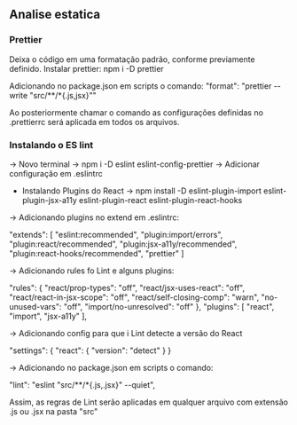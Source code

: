 ## Analise estatica

### Prettier 
Deixa o código em uma formatação padrão, conforme previamente definido. 
Instalar prettier: npm i -D prettier

Adicionando no package.json em scripts o comando: 
"format": "prettier --write \"src/**/*{.js,jsx}\"" 

Ao posteriormente chamar o comando as configurações definidas no .prettierrc será aplicada em todos os arquivos. 

### Instalando o ES lint
-> Novo terminal
-> npm i -D eslint eslint-config-prettier
-> Adicionar configuração em .eslintrc

- Instalando Plugins do React 
-> npm install -D eslint-plugin-import eslint-plugin-jsx-a11y eslint-plugin-react eslint-plugin-react-hooks

-> Adicionando plugins no extend em .eslintrc:

"extends": [
    "eslint:recommended",
    "plugin:import/errors",
    "plugin:react/recommended",
    "plugin:jsx-a11y/recommended",
    "plugin:react-hooks/recommended",
    "prettier"
    ]

-> Adicionando rules fo Lint e alguns plugins:

  "rules": {
    "react/prop-types": "off",
    "react/jsx-uses-react": "off",
    "react/react-in-jsx-scope": "off",
    "react/self-closing-comp": "warn",
    "no-unused-vars": "off",
    "import/no-unresolved": "off"
  },
  "plugins": [
    "react",
    "import",
    "jsx-a11y"
  ],

-> Adicionando config para que i Lint detecte a versão do React

"settings": {
    "react": {
      "version": "detect"
    }
  }

-> Adicionando no package.json em scripts o comando: 

"lint": "eslint \"src/**/*{.js,.jsx}\" --quiet",

Assim, as regras de Lint serão aplicadas em qualquer arquivo com extensão .js ou .jsx na pasta "src"

